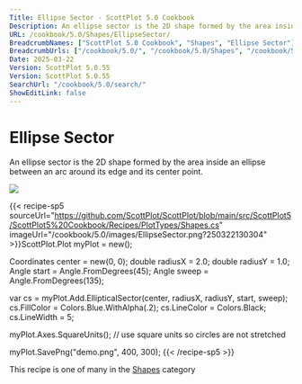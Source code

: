 ```yaml
---
Title: Ellipse Sector - ScottPlot 5.0 Cookbook
Description: An ellipse sector is the 2D shape formed by the area inside an ellipse between an arc around its edge and its center point.
URL: /cookbook/5.0/Shapes/EllipseSector/
BreadcrumbNames: ["ScottPlot 5.0 Cookbook", "Shapes", "Ellipse Sector"]
BreadcrumbUrls: ["/cookbook/5.0/", "/cookbook/5.0/Shapes", "/cookbook/5.0/Shapes/EllipseSector"]
Date: 2025-03-22
Version: ScottPlot 5.0.55
Version: ScottPlot 5.0.55
SearchUrl: "/cookbook/5.0/search/"
ShowEditLink: false
---
```



<div class='d-flex align-items-center mt-5'>
<h1 class='me-2 text-dark my-0 border-0'>Ellipse Sector</h1>
</div>

An ellipse sector is the 2D shape formed by the area inside an ellipse between an arc around its edge and its center point.

[![](/cookbook/5.0/images/EllipseSector.png?250322130304)](/cookbook/5.0/images/EllipseSector.png?250322130304)

{{< recipe-sp5 sourceUrl="https://github.com/ScottPlot/ScottPlot/blob/main/src/ScottPlot5/ScottPlot5%20Cookbook/Recipes/PlotTypes/Shapes.cs" imageUrl="/cookbook/5.0/images/EllipseSector.png?250322130304" >}}ScottPlot.Plot myPlot = new();

Coordinates center = new(0, 0);
double radiusX = 2.0;
double radiusY = 1.0;
Angle start = Angle.FromDegrees(45);
Angle sweep = Angle.FromDegrees(135);

var cs = myPlot.Add.EllipticalSector(center, radiusX, radiusY, start, sweep);
cs.FillColor = Colors.Blue.WithAlpha(.2);
cs.LineColor = Colors.Black;
cs.LineWidth = 5;

myPlot.Axes.SquareUnits(); // use square units so circles are not stretched

myPlot.SavePng("demo.png", 400, 300);
{{< /recipe-sp5 >}}

<div class='my-5 text-center'>This recipe is one of many in the <a href='/cookbook/5.0/Shapes'>Shapes</a> category</div>


